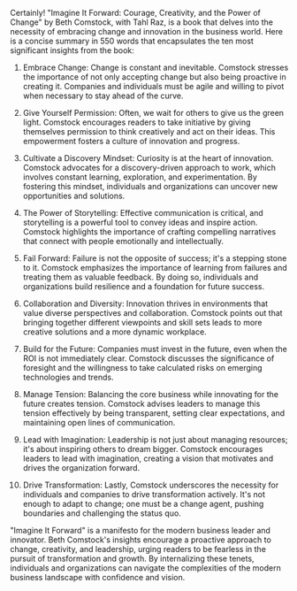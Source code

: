 Certainly! "Imagine It Forward: Courage, Creativity, and the Power of Change" by Beth Comstock, with Tahl Raz, is a book that delves into the necessity of embracing change and innovation in the business world. Here is a concise summary in 550 words that encapsulates the ten most significant insights from the book:

1. Embrace Change: Change is constant and inevitable. Comstock stresses the importance of not only accepting change but also being proactive in creating it. Companies and individuals must be agile and willing to pivot when necessary to stay ahead of the curve.

2. Give Yourself Permission: Often, we wait for others to give us the green light. Comstock encourages readers to take initiative by giving themselves permission to think creatively and act on their ideas. This empowerment fosters a culture of innovation and progress.

3. Cultivate a Discovery Mindset: Curiosity is at the heart of innovation. Comstock advocates for a discovery-driven approach to work, which involves constant learning, exploration, and experimentation. By fostering this mindset, individuals and organizations can uncover new opportunities and solutions.

4. The Power of Storytelling: Effective communication is critical, and storytelling is a powerful tool to convey ideas and inspire action. Comstock highlights the importance of crafting compelling narratives that connect with people emotionally and intellectually.

5. Fail Forward: Failure is not the opposite of success; it's a stepping stone to it. Comstock emphasizes the importance of learning from failures and treating them as valuable feedback. By doing so, individuals and organizations build resilience and a foundation for future success.

6. Collaboration and Diversity: Innovation thrives in environments that value diverse perspectives and collaboration. Comstock points out that bringing together different viewpoints and skill sets leads to more creative solutions and a more dynamic workplace.

7. Build for the Future: Companies must invest in the future, even when the ROI is not immediately clear. Comstock discusses the significance of foresight and the willingness to take calculated risks on emerging technologies and trends.

8. Manage Tension: Balancing the core business while innovating for the future creates tension. Comstock advises leaders to manage this tension effectively by being transparent, setting clear expectations, and maintaining open lines of communication.

9. Lead with Imagination: Leadership is not just about managing resources; it's about inspiring others to dream bigger. Comstock encourages leaders to lead with imagination, creating a vision that motivates and drives the organization forward.

10. Drive Transformation: Lastly, Comstock underscores the necessity for individuals and companies to drive transformation actively. It's not enough to adapt to change; one must be a change agent, pushing boundaries and challenging the status quo.

"Imagine It Forward" is a manifesto for the modern business leader and innovator. Beth Comstock's insights encourage a proactive approach to change, creativity, and leadership, urging readers to be fearless in the pursuit of transformation and growth. By internalizing these tenets, individuals and organizations can navigate the complexities of the modern business landscape with confidence and vision.